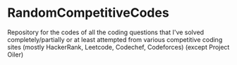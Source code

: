 # RandomCompetitiveCodes
Repository for the codes of all the coding questions that I've solved completely/partially or at least attempted from various competitive coding sites (mostly HackerRank, Leetcode, Codechef, Codeforces) (except Project Oiler)
